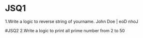 # JSQ1
1.Write a logic to reverse string of yourname. John Doe  |  eoD nhoJ

#JSQ2
2.Write a logic to print all prime number from 2 to 50

